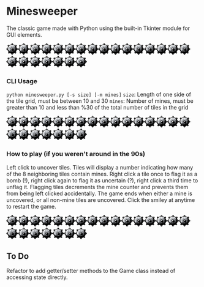 # Minesweeper
The classic game made with Python using the built-in Tkinter module for GUI elements.

![](https://raw.githubusercontent.com/jpritcha3-14/minesweeper/master/mine.png)![](https://raw.githubusercontent.com/jpritcha3-14/minesweeper/master/mine.png)![](https://raw.githubusercontent.com/jpritcha3-14/minesweeper/master/mine.png)![](https://raw.githubusercontent.com/jpritcha3-14/minesweeper/master/mine.png)![](https://raw.githubusercontent.com/jpritcha3-14/minesweeper/master/mine.png)![](https://raw.githubusercontent.com/jpritcha3-14/minesweeper/master/mine.png)![](https://raw.githubusercontent.com/jpritcha3-14/minesweeper/master/mine.png)![](https://raw.githubusercontent.com/jpritcha3-14/minesweeper/master/mine.png)![](https://raw.githubusercontent.com/jpritcha3-14/minesweeper/master/mine.png)![](https://raw.githubusercontent.com/jpritcha3-14/minesweeper/master/mine.png)![](https://raw.githubusercontent.com/jpritcha3-14/minesweeper/master/mine.png)![](https://raw.githubusercontent.com/jpritcha3-14/minesweeper/master/mine.png)![](https://raw.githubusercontent.com/jpritcha3-14/minesweeper/master/mine.png)![](https://raw.githubusercontent.com/jpritcha3-14/minesweeper/master/mine.png)![](https://raw.githubusercontent.com/jpritcha3-14/minesweeper/master/mine.png)![](https://raw.githubusercontent.com/jpritcha3-14/minesweeper/master/mine.png)![](https://raw.githubusercontent.com/jpritcha3-14/minesweeper/master/mine.png)![](https://raw.githubusercontent.com/jpritcha3-14/minesweeper/master/mine.png)![](https://raw.githubusercontent.com/jpritcha3-14/minesweeper/master/mine.png)![](https://raw.githubusercontent.com/jpritcha3-14/minesweeper/master/mine.png)![](https://raw.githubusercontent.com/jpritcha3-14/minesweeper/master/mine.png)![](https://raw.githubusercontent.com/jpritcha3-14/minesweeper/master/mine.png)![](https://raw.githubusercontent.com/jpritcha3-14/minesweeper/master/mine.png)

### CLI Usage
`python minesweeper.py [-s size] [-m mines]`
`size`: Length of one side of the tile grid, must be between 10 and 30
`mines`: Number of mines, must be greater than 10 and less than %30 of the total number of tiles in the grid

![](https://raw.githubusercontent.com/jpritcha3-14/minesweeper/master/mine.png)![](https://raw.githubusercontent.com/jpritcha3-14/minesweeper/master/mine.png)![](https://raw.githubusercontent.com/jpritcha3-14/minesweeper/master/mine.png)![](https://raw.githubusercontent.com/jpritcha3-14/minesweeper/master/mine.png)![](https://raw.githubusercontent.com/jpritcha3-14/minesweeper/master/mine.png)![](https://raw.githubusercontent.com/jpritcha3-14/minesweeper/master/mine.png)![](https://raw.githubusercontent.com/jpritcha3-14/minesweeper/master/mine.png)![](https://raw.githubusercontent.com/jpritcha3-14/minesweeper/master/mine.png)![](https://raw.githubusercontent.com/jpritcha3-14/minesweeper/master/mine.png)![](https://raw.githubusercontent.com/jpritcha3-14/minesweeper/master/mine.png)![](https://raw.githubusercontent.com/jpritcha3-14/minesweeper/master/mine.png)![](https://raw.githubusercontent.com/jpritcha3-14/minesweeper/master/mine.png)![](https://raw.githubusercontent.com/jpritcha3-14/minesweeper/master/mine.png)![](https://raw.githubusercontent.com/jpritcha3-14/minesweeper/master/mine.png)![](https://raw.githubusercontent.com/jpritcha3-14/minesweeper/master/mine.png)![](https://raw.githubusercontent.com/jpritcha3-14/minesweeper/master/mine.png)![](https://raw.githubusercontent.com/jpritcha3-14/minesweeper/master/mine.png)![](https://raw.githubusercontent.com/jpritcha3-14/minesweeper/master/mine.png)![](https://raw.githubusercontent.com/jpritcha3-14/minesweeper/master/mine.png)![](https://raw.githubusercontent.com/jpritcha3-14/minesweeper/master/mine.png)![](https://raw.githubusercontent.com/jpritcha3-14/minesweeper/master/mine.png)![](https://raw.githubusercontent.com/jpritcha3-14/minesweeper/master/mine.png)![](https://raw.githubusercontent.com/jpritcha3-14/minesweeper/master/mine.png)

### How to play (if you weren't around in the 90s)
Left click to uncover tiles.  Tiles will display a number indicating how many of the 8 neighboring tiles contain mines.  Right click a tile once to flag it as a bomb (!), right click again to flag it as uncertain (?), right click a third time to unflag it.  Flagging tiles decrements the mine counter and prevents them from being left clicked accidentally.  The game ends when either a mine is uncovered, or all non-mine tiles are uncovered.  Click the smiley at anytime to restart the game.

![](https://raw.githubusercontent.com/jpritcha3-14/minesweeper/master/mine.png)![](https://raw.githubusercontent.com/jpritcha3-14/minesweeper/master/mine.png)![](https://raw.githubusercontent.com/jpritcha3-14/minesweeper/master/mine.png)![](https://raw.githubusercontent.com/jpritcha3-14/minesweeper/master/mine.png)![](https://raw.githubusercontent.com/jpritcha3-14/minesweeper/master/mine.png)![](https://raw.githubusercontent.com/jpritcha3-14/minesweeper/master/mine.png)![](https://raw.githubusercontent.com/jpritcha3-14/minesweeper/master/mine.png)![](https://raw.githubusercontent.com/jpritcha3-14/minesweeper/master/mine.png)![](https://raw.githubusercontent.com/jpritcha3-14/minesweeper/master/mine.png)![](https://raw.githubusercontent.com/jpritcha3-14/minesweeper/master/mine.png)![](https://raw.githubusercontent.com/jpritcha3-14/minesweeper/master/mine.png)![](https://raw.githubusercontent.com/jpritcha3-14/minesweeper/master/mine.png)![](https://raw.githubusercontent.com/jpritcha3-14/minesweeper/master/mine.png)![](https://raw.githubusercontent.com/jpritcha3-14/minesweeper/master/mine.png)![](https://raw.githubusercontent.com/jpritcha3-14/minesweeper/master/mine.png)![](https://raw.githubusercontent.com/jpritcha3-14/minesweeper/master/mine.png)![](https://raw.githubusercontent.com/jpritcha3-14/minesweeper/master/mine.png)![](https://raw.githubusercontent.com/jpritcha3-14/minesweeper/master/mine.png)![](https://raw.githubusercontent.com/jpritcha3-14/minesweeper/master/mine.png)![](https://raw.githubusercontent.com/jpritcha3-14/minesweeper/master/mine.png)![](https://raw.githubusercontent.com/jpritcha3-14/minesweeper/master/mine.png)![](https://raw.githubusercontent.com/jpritcha3-14/minesweeper/master/mine.png)![](https://raw.githubusercontent.com/jpritcha3-14/minesweeper/master/mine.png)

## To Do
Refactor to add getter/setter methods to the Game class instead of accessing state directly.